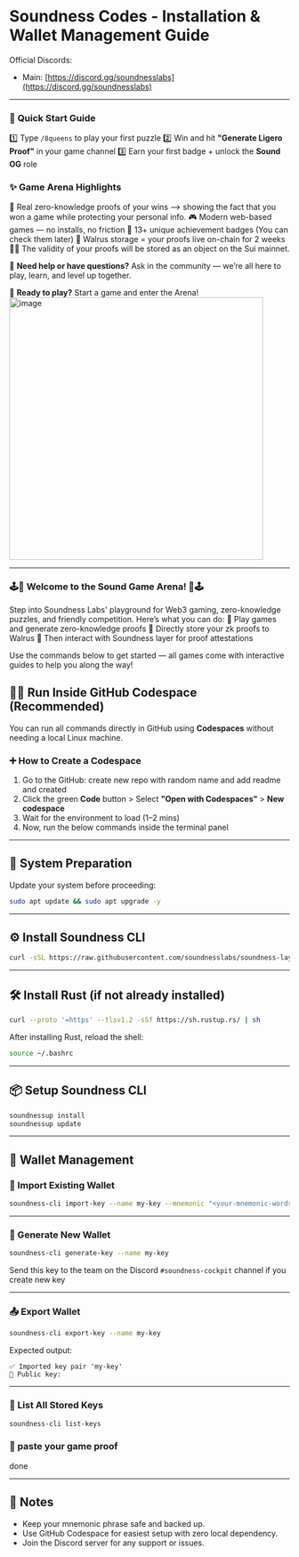 # Soundness Codes - Installation & Wallet Management Guide

Official Discords:
- Main: [https://discord.gg/soundnesslabs](https://discord.gg/soundnesslabs)

---

### 🚀 **Quick Start Guide**
1️⃣ Type `/8queens` to play your first puzzle
2️⃣ Win and hit **"Generate Ligero Proof"** in your game channel
3️⃣ Earn your first badge + unlock the **Sound OG** role

### ✨ **Game Arena Highlights**
🔐 Real zero-knowledge proofs of your wins --> showing the fact that you won a game while protecting your personal info.
🎮 Modern web-based games — no installs, no friction
🏅 13+ unique achievement badges (You can check them later)
🐋 Walrus storage = your proofs live on-chain for 2 weeks
🧠🐬 The validity of your proofs will be stored as an object on the Sui mainnet.

💬 **Need help or have questions?** Ask in the community — we’re all here to play, learn, and level up together.

🎉 **Ready to play?** Start a game and enter the Arena!
<img width="456" height="472" alt="image" src="https://github.com/user-attachments/assets/6019d6d0-71d4-495e-9281-a17baab1b8cb" />

---

### 🕹️🎪 **Welcome to the Sound Game Arena!** 🎪🕹️

Step into Soundness Labs' playground for Web3 gaming, zero-knowledge puzzles, and friendly competition. Here’s what you can do:
🎯 Play games and generate zero-knowledge proofs
🐋 Directly store your zk proofs to Walrus
🐬  Then interact with Soundness layer for proof attestations

Use the commands below to get started — all games come with interactive guides to help you along the way!

## 🧑‍💻 Run Inside GitHub Codespace (Recommended)

You can run all commands directly in GitHub using **Codespaces** without needing a local Linux machine.

### ➕ How to Create a Codespace

1. Go to the GitHub: create new repo with random name and add readme and created
2. Click the green **Code** button > Select **"Open with Codespaces"** > **New codespace**
3. Wait for the environment to load (1–2 mins)
4. Now, run the below commands inside the terminal panel

---

## 🔧 System Preparation

Update your system before proceeding:

```bash
sudo apt update && sudo apt upgrade -y
```

---

## ⚙️ Install Soundness CLI

```bash
curl -sSL https://raw.githubusercontent.com/soundnesslabs/soundness-layer/main/soundnessup/install | bash
```

---

## 🛠 Install Rust (if not already installed)

```bash
curl --proto '=https' --tlsv1.2 -sSf https://sh.rustup.rs/ | sh
```

After installing Rust, reload the shell:

```bash
source ~/.bashrc
```

---

## 📦 Setup Soundness CLI

```bash
soundnessup install
soundnessup update
```

---

## 🔐 Wallet Management

### 🔁 Import Existing Wallet

```bash
soundness-cli import-key --name my-key --mnemonic "<your-mnemonic-words>"
```

---

### 🧠 Generate New Wallet

```bash
soundness-cli generate-key --name my-key
```

Send this key to the team on the Discord `#soundness-cockpit` channel if you create new key 

---

### 📤 Export Wallet

```bash
soundness-cli export-key --name my-key
```

Expected output:

```
✅ Imported key pair 'my-key'
🔑 Public key:
```

---

### 📜 List All Stored Keys

```bash
soundness-cli list-keys
```

### 📜 paste your game proof 
done

---

## 📌 Notes

- Keep your mnemonic phrase safe and backed up.
- Use GitHub Codespace for easiest setup with zero local dependency.
- Join the Discord server for any support or issues.
